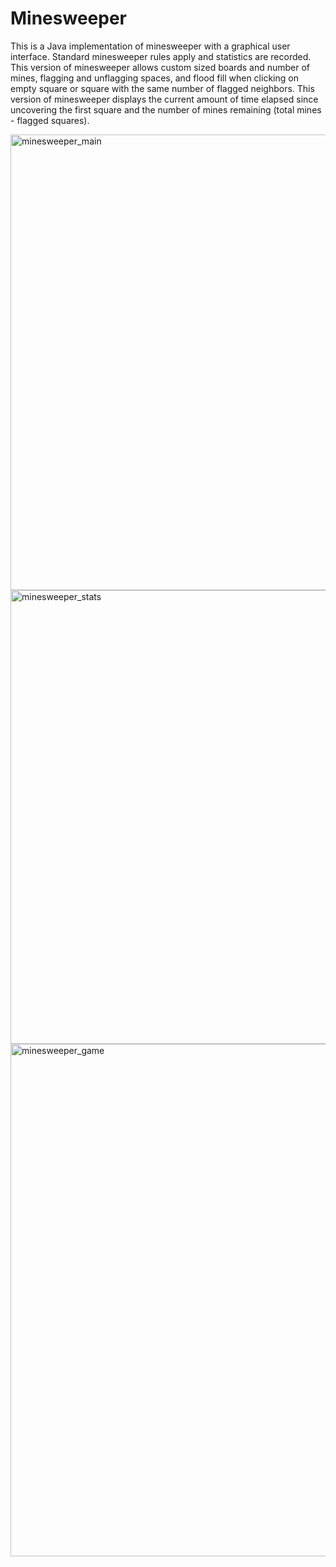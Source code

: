 
# Minesweeper

This is a Java implementation of minesweeper with a graphical user interface. Standard minesweeper rules apply and statistics are recorded. This version of minesweeper allows 
custom sized boards and number of mines, flagging and unflagging spaces, and flood fill when clicking on empty square or square with the same number of flagged neighbors. This version of minesweeper displays the current amount of time elapsed since uncovering the first square and the number of mines remaining (total mines - flagged squares).

<img width="729" alt="minesweeper_main" src="https://user-images.githubusercontent.com/39243170/114313110-cedb3880-9aba-11eb-9481-c3b9f7083010.PNG">

<img width="726" alt="minesweeper_stats" src="https://user-images.githubusercontent.com/39243170/114313125-d6024680-9aba-11eb-868f-69139ef2eb6f.PNG">

<img width="820" alt="minesweeper_game" src="https://user-images.githubusercontent.com/39243170/114313132-dd295480-9aba-11eb-9233-02094d9ab5d1.PNG">
